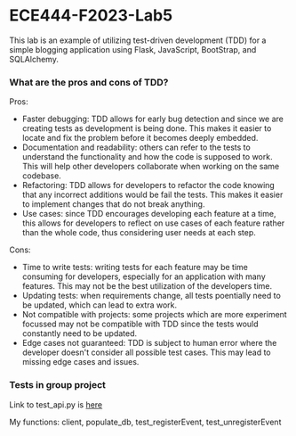 # ECE444-F2023-Lab5
 
This lab is an example of utilizing test-driven development (TDD) for a simple blogging application using Flask, JavaScript, BootStrap, and SQLAlchemy. 

### What are the pros and cons of TDD?
Pros: 
* Faster debugging: TDD allows for early bug detection and since we are creating tests as development is being done. This makes it easier to locate and fix the problem before it becomes deeply embedded.
* Documentation and readability: others can refer to the tests to understand the functionality and how the code is supposed to work. This will help other developers collaborate when working on the same codebase. 
* Refactoring: TDD allows for developers to refactor the code knowing that any incorrect additions would be fail the tests. This makes it easier to implement changes that do not break anything.
*  Use cases: since TDD encourages developing each feature at a time, this allows for developers to reflect on use cases of each feature rather than the whole code, thus considering user needs at each step.

Cons:
* Time to write tests: writing tests for each feature may be time consuming for developers, especially for an application with many features. This may not be the best utilization of the developers time.
* Updating tests: when requirements change, all tests poentially need to be updated, which can lead to extra work. 
* Not compatible with projects: some projects which are more experiment focussed may not be compatible with TDD since the tests would constantly need to be updated.
* Edge cases not guaranteed: TDD is subject to human error where the developer doesn't consider all possible test cases. This may lead to missing edge cases and issues.

### Tests in group project
Link to test_api.py is [here](https://github.com/ECE444-2023Fall/project-1-web-application-design-group22-premium-potatoes/blob/feat/event_registration/api/utils/unit_tests/test_api.py)

My functions: client, populate_db, test_registerEvent, test_unregisterEvent
